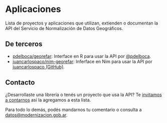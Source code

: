 # Aplicaciones

Lista de proyectos y aplicaciones que utilizan, extienden o documentan la API del Servicio de Normalización de Datos Geográficos.

## De terceros

* [pdelboca/georefar](https://github.com/pdelboca/georefar): Interface en R para usar la API por [@pdelboca](https://twitter.com/pdelboca).
* [juancarlospaco/nim-georefar](https://github.com/juancarlospaco/nim-georefar): Inferface en Nim para usar la API por [juancarlospaco (GitHub)](https://github.com/juancarlospaco).

## Contacto

¿Desarrollaste una librería o tenés un proyecto que usa la API? Te [invitamos a contarnos](https://twitter.com/datosgobar) así la agregamos a esta lista.

Para todo lo demás, podés mandarnos tu comentario o consulta a [datos@modernizacion.gob.ar](mailto:datos@modernizacion.gob.ar).
